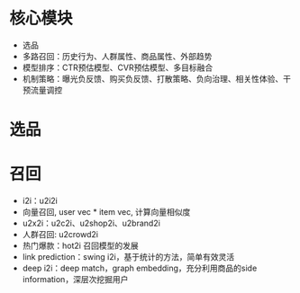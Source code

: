 # 核心模块
* 选品
* 多路召回：历史行为、人群属性、商品属性、外部趋势
* 模型排序：CTR预估模型、CVR预估模型、多目标融合
* 机制策略：曝光负反馈、购买负反馈、打散策略、负向治理、相关性体验、干预流量调控

# 选品
# 召回
* i2i：u2i2i
* 向量召回, user vec * item vec, 计算向量相似度
* u2x2i：u2c2i、u2shop2i、u2brand2i
* 人群召回: u2crowd2i
* 热门爆款：hot2i
召回模型的发展
* link prediction：swing i2i，基于统计的方法，简单有效灵活
* deep i2i：deep match，graph embedding，充分利用商品的side information，深层次挖掘用户
